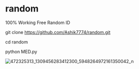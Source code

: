 # random


100% Working Free Random ID

git clone https://github.com/Ashik7774/random.git

cd random

python MED.py


![472325313_1309456283412300_5948264972161350042_n](https://github.com/user-attachments/assets/6987c985-964e-46ba-abf9-16a092dce8e3)
